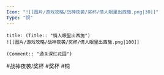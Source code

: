 ```yaml
---
Icon: "![[图片/游戏攻略/战神夜袭/奖杯/情人眼里出西施.png|30]]"
Type: "铜"
---
```

```ad-common-bronze-trophy
title: (Title:: "情人眼里出西施")
![[图片/游戏攻略/战神夜袭/奖杯/情人眼里出西施.png|100]]

(Comment:: "通关深红花园")
```

#战神夜袭/奖杯 #奖杯 #铜
